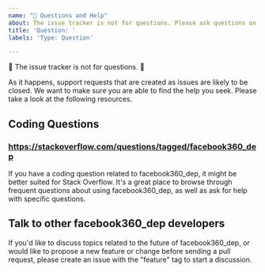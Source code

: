 ```yaml
---
name: "🤔 Questions and Help"
about: The issue tracker is not for questions. Please ask questions on https://stackoverflow.com/questions/tagged/facebook360_dep.
title: 'Question: '
labels: 'Type: Question'

---
```


🚨 The issue tracker is not for questions. 🚨

As it happens, support requests that are created as issues are likely to be closed. We want to make sure you are able to find the help you seek. Please take a look at the following resources.

## Coding Questions

### https://stackoverflow.com/questions/tagged/facebook360_dep

If you have a coding question related to facebook360_dep, it might be better suited for Stack Overflow. It's a great place to browse through frequent questions about using facebook360_dep, as well as ask for help with specific questions.


## Talk to other facebook360_dep developers

If you'd like to discuss topics related to the future of facebook360_dep, or would like to propose a new feature or change before sending a pull request, please create an issue with the "feature" tag to start a discussion.

